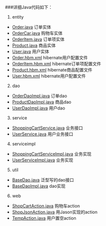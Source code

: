 ###详细Java代码如下：



1. entity

- 	[Order.java](entity/Order.java)
	订单实体
- 	[OrderCar.java](entity/OrderCar.java)
	购物车实体
- 	[OrderItem.java](entity/OrderItem.java)
	订单项实体
- 	[Product.java](entity/Product.java)
	商品实体
- 	[User.java](entity/User.java)
	用户实体
- 	[Order.hbm.xml](entity/Order.hbm.xml)
	hibernate用户配置文件
- 	[OrderItem.hbm.xml](entity/OrderItem.hbm.xml)
	hibernate订单项配置文件
- 	[Product.hbm.xml](entity/Product.hbm.xml)
	hibernate商品配置文件
- 	[User.hbm.xml](entity/User.hbm.xml)
	hibernate用户配置文件
2. dao

- 	[OrderDaoImpl.java](dao/OrderDaoImpl.java)
	订单dao
- 	[ProductDaoImpl.java](dao/ProductDaoImpl.java)
	商品dao
- 	[UserDaoImpl.java](dao/UserDaoImpl.java)
	用户dao
3. service

- 	[ShoppingCartService.java](service/ShoppingCartService.java)
	业务接口
- 	[UserService.java](service/UserService.java)
	用户业务接口
4. serviceimpl

- 	[ShoppingCartServiceImpl.java](impl/ShoppingCartServiceImpl.java)
	业务实现
- 	[UserServiceImpl.java](impl/UserServiceImpl.java)
	业务实现
5. util

- 	[BaseDao.java](util/BaseDao.java)
	泛型写的dao接口
- 	[BaseDaoImpl.java](util/BaseDaoImpl.java)
	dao实现
6. web

- 	[ShopCartAction.java](web/ShopCartAction.java)
	购物车action
- 	[ShopJsonAction.java](web/ShopJsonAction.java)
	用Jason实现的action
- 	[TempAction.java](web/TempAction.java)
	用户置空action


